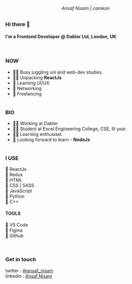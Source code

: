 <h6 align="center"> Ansaf Nisam | camkon </h6>

### Hi there 👋
#### I'm a Frontend Developer @ Dabler Ltd, London, UK
<br>

### NOW 
- 🤹‍♂️ Busy juggling uni and web-dev studies.
- 👨‍💻 Unpacking __ReactJs__
- 🧐 Learning UI/UX
- 🎎 Networking
- 👦 Freelancing
<br><br>

### BIO 
- 👨‍💻 Working at Dabler
- 👨‍🎓 Student at Excel Engineering College, CSE, III year.
- 🦸‍♂️ Learning enthusiast.
- 🌱 Looking forward to learn - __NodeJs__
<br><br>

### I USE
🔸 ReactJs <br>
🔸 Redux <br>
🔸 HTML <br>
🔸 CSS | SASS <br>
🔸 JavaScript <br>
🔸 Python <br>
🔸 C++ <br>

#### TOOLS
🔸 VS Code <br>
🔸 Figma <br>
🔸 Github <br>
<br><br>

### Get in touch
twitter : <a href="https://www.twitter.com/ansaf_nisam">@ansaf_nisam</a>
<br>
linkedin : <a href="https://www.linkedin.com/in/ansaf-nisam">Ansaf Nisam</a>
<br>
